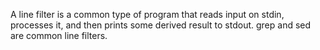 A line filter is a common type of program that reads input on stdin, processes it, and then prints some derived result to stdout. grep and sed are common line filters.